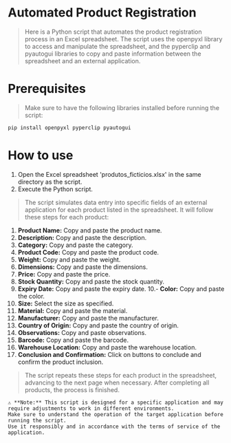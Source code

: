<h1>Automated Product Registration</h1>

> Here is a Python script that automates the product registration process in an Excel spreadsheet. The script uses the openpyxl library to access and manipulate the spreadsheet, and the pyperclip and pyautogui libraries to copy and paste information between the spreadsheet and an external application.

<h1>Prerequisites</h1>

> Make sure to have the following libraries installed before running the script:

```bash
pip install openpyxl pyperclip pyautogui
```

<h1>How to use</h1>


1. Open the Excel spreadsheet 'produtos_ficticios.xlsx' in the same directory as the script.
2. Execute the Python script.

> The script simulates data entry into specific fields of an external application for each product listed in the spreadsheet. It will follow these steps for each product:

1. **Product Name:** Copy and paste the product name.
2. **Description:** Copy and paste the description.
3. **Category:** Copy and paste the category.
4. **Product Code:** Copy and paste the product code.
5. **Weight:** Copy and paste the weight.
6. **Dimensions:** Copy and paste the dimensions.
7. **Price:** Copy and paste the price.
8. **Stock Quantity:** Copy and paste the stock quantity.
9. **Expiry Date:** Copy and paste the expiry date.
10.- **Color:** Copy and paste the color.
11. **Size:** Select the size as specified.
12. **Material:** Copy and paste the material.
13. **Manufacturer:** Copy and paste the manufacturer.
14. **Country of Origin:** Copy and paste the country of origin.
15. **Observations:** Copy and paste observations.
16. **Barcode:** Copy and paste the barcode.
17. **Warehouse Location:** Copy and paste the warehouse location.
18. **Conclusion and Confirmation:** Click on buttons to conclude and confirm the product inclusion.

> The script repeats these steps for each product in the spreadsheet, advancing to the next page when necessary. After completing all products, the process is finished.

```plaintext
⚠️ **Note:** This script is designed for a specific application and may require adjustments to work in different environments.
Make sure to understand the operation of the target application before running the script.
Use it responsibly and in accordance with the terms of service of the application.
